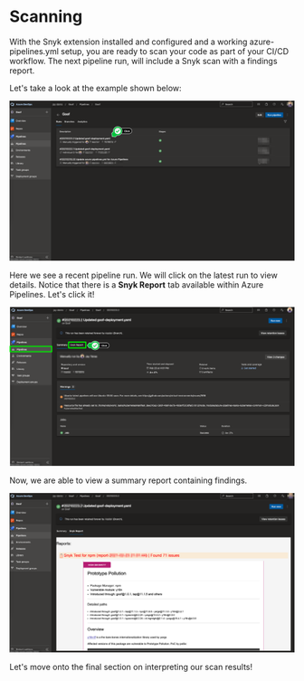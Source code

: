 # Scanning

With the Snyk extension installed and configured and a working azure-pipelines.yml setup, you are ready to scan your code as part of your CI/CD workflow. The next pipeline run, will include a Snyk scan with a findings report.

Let's take a look at the example shown below:

![](../../../.gitbook/assets/azure-devops-08.png)

Here we see a recent pipeline run. We will click on the latest run to view details. Notice that there is a **Snyk Report** tab available within Azure Pipelines. Let's click it!

![](../../../.gitbook/assets/azure-devops-09.png)

Now, we are able to view a summary report containing findings.

![](../../../.gitbook/assets/azure-devops-10.png)

Let's move onto the final section on interpreting our scan results!

